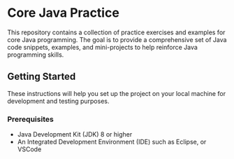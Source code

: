 # Core Java Practice

This repository contains a collection of practice exercises and examples for core Java programming. The goal is to provide a comprehensive set of Java code snippets, examples, and mini-projects to help reinforce Java programming skills.

## Getting Started

These instructions will help you set up the project on your local machine for development and testing purposes.

### Prerequisites

- Java Development Kit (JDK) 8 or higher
- An Integrated Development Environment (IDE) such as Eclipse, or VSCode

